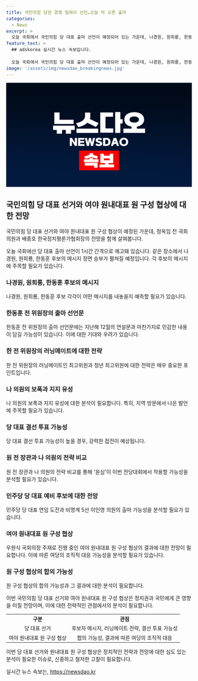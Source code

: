 ```yaml
---
title: 국민의힘 당권 경쟁 릴레이 선언…오늘 막 오른 출마
categories:
  - News
excerpt: >
  오늘 국회에서 국민의힘 당 대표 출마 선언이 예정되어 있는 가운데, 나경원, 원희룡, 한동훈 후보가 각각 메시지를 발표할 예정이다. 특히, 한동훈 후보의 선언 내용이 관심을 끄는데, 민감한 내용이 담길 것으로 전망된다. 국민의힘은 당원 표심 80%, 일반 여론조사 20%를 반영하여 당대표를 선출하며, 결선투표까지 치러질 가능성이 있어 접전이 예상된다. 또한, 여야 원내대표가 원 구성을 위한 협상에 나서는 가운데, 합의의 결과가 기대되고 있는 상황이다.
feature_text: >
  ## adskorea 실시간 뉴스 속보입니다.

  오늘 국회에서 국민의힘 당 대표 출마 선언이 예정되어 있는 가운데, 나경원, 원희룡, 한동훈 후보가 각각 메시지를 발표할 예정이다. 특히, 한동훈 후보의 선언 내용이 관심을 끄는데, 민감한 내용이 담길 것으로 전망된다. 국민의힘은 당원 표심 80%, 일반 여론조사 20%를 반영하여 당대표를 선출하며, 결선투표까지 치러질 가능성이 있어 접전이 예상된다. 또한, 여야 원내대표가 원 구성을 위한 협상에 나서는 가운데, 합의의 결과가 기대되고 있는 상황이다.
image: '/assets/img/newsdao_breakingnews.jpg'
---
```


<p><img src="/assets/img/newsdao_breakingnews.jpg" alt="adskorea 속보" /></p>

<h2 data-ke-size="size26">국민의힘 당 대표 선거와 여야 원내대표 원 구성 협상에 대한 전망</h2>

<p>국민의힘 당 대표 선거와 여야 원내대표 원 구성 협상이 예정된 가운데, 정옥임 전 국회의원과 배종호 한국정치평론가협회장의 전망을 함께 살펴봅니다.</p>

<p data-ke-size="size16">오늘 국회에선 당 대표 출마 선언이 1시간 간격으로 예고돼 있습니다. 같은 장소에서 나경원, 원희룡, 한동훈 후보의 메시지 정면 승부가 펼쳐질 예정입니다. 각 후보의 메시지에 주목할 필요가 있습니다.</p>

<h3>나경원, 원희룡, 한동훈 후보의 메시지</h3>

<p data-ke-size="size16">나경원, 원희룡, 한동훈 후보 각각이 어떤 메시지를 내놓을지 예측할 필요가 있습니다.</p>

<h3>한동훈 전 위원장의 출마 선언문</h3>

<p data-ke-size="size16">한동훈 전 위원장의 출마 선언문에는 지난해 12월의 연설문과 마찬가지로 민감한 내용이 담길 가능성이 있습니다. 이에 대한 기대와 우려가 있습니다.</p>

<h3>한 전 위원장의 러닝메이트에 대한 전략</h3>

<p data-ke-size="size16">한 전 위원장의 러닝메이트인 최고위원과 청년 최고위원에 대한 전략은 매우 중요한 포인트입니다.</p>

<h3>나 의원의 보폭과 지지 유성</h3>

<p data-ke-size="size16">나 의원의 보폭과 지지 유성에 대한 분석이 필요합니다. 특히, 지역 방문에서 나온 발언에 주목할 필요가 있습니다.</p>

<h3>당 대표 결선 투표 가능성</h3>

<p data-ke-size="size16">당 대표 결선 투표 가능성이 높을 경우, 강력한 접전이 예상됩니다.</p>

<h3>원 전 장관과 나 의원의 전략 비교</h3>

<p data-ke-size="size16">원 전 장관과 나 의원의 전략 비교를 통해 '윤심'이 이번 전당대회에서 작용할 가능성을 분석할 필요가 있습니다.</p>

<h3>민주당 당 대표 예비 후보에 대한 전망</h3>

<p data-ke-size="size16">민주당 당 대표 연임 도전과 비명계 5선 이인영 의원의 출마 가능성을 분석할 필요가 있습니다.</p>

<h3>여야 원내대표 원 구성 협상</h3>

<p data-ke-size="size16">우원식 국회의장 주재로 진행 중인 여야 원내대표 원 구성 협상의 결과에 대한 전망이 필요합니다. 이에 따른 여당의 조직적 대응 가능성을 분석할 필요가 있습니다.</p>

<h3>원 구성 협상의 합의 가능성</h3>

<p data-ke-size="size16">원 구성 협상의 합의 가능성과 그 결과에 대한 분석이 필요합니다.</p>

<p>이번 국민의힘 당 대표 선거와 여야 원내대표 원 구성 협상은 정치권과 국민에게 큰 영향을 미칠 전망이며, 이에 대한 전략적인 관점에서의 분석이 필요합니다.</p>

<table>
    <tr>
        <td style="text-align: center; height: 17px;"><b>구분</b></td>
        <td style="text-align: center; height: 17px;"><b>관점</b></td>
    </tr>
    <tr>
        <td style="text-align: center; height: 17px;">당 대표 선거</td>
        <td style="text-align: center; height: 17px;">후보자 메시지, 러닝메이트 전략, 결선 투표 가능성</td>
    </tr>
    <tr>
        <td style="text-align: center; height: 17px;">여야 원내대표 원 구성 협상</td>
        <td style="text-align: center; height: 17px;">합의 가능성, 결과에 따른 여당의 조직적 대응</td>
    </tr>
</table>

<p>이번 당 대표 선거와 원내대표 원 구성 협상은 정치적인 전략과 전망에 대한 심도 있는 분석이 필요한 이슈로, 신중하고 철저한 고찰이 필요합니다.</p>
실시간 뉴스 속보는, <a href="https://newsdao.kr" rel="dofollow">https://newsdao.kr</a>


